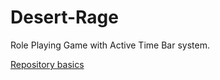 ﻿# Desert-Rage

Role Playing Game with Active Time Bar system. 

[Repository basics](https://github.com/Alexxx180/Desert-Rage/blob/help/READMEen.md)